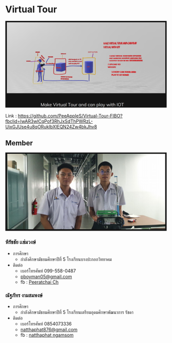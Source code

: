 # Virtual Tour

![System Overview](src/System%20Overview%20-%202020-11-30%20A.png)

Link : https://github.com/PeeAppleS/Virtual-Tour-FIBO?fbclid=IwAR3wlCqPof3RhJxSdThPWRzL-UixGJUse4u8qORuklbXIEQN24Zw4bkJhv8

## Member

![Member](src/Member%20-%202020-11-30%20A.png)

### พีรัชชัย เเช่มวงษ์

- การศึกษา
  - กำลังศึกษามัธยมศึกษาปีที่ 5 โรงเรียนบางปะกอกวิทยาคม
- ติดต่อ
  - เบอร์โทรศัพท์ 099-558-0487
  - pboyman05@gmail.com
  - fb : [Peeratchai Ch](https://www.facebook.com/peeratchai.ch)
  
### ณัฐภัทร งามสมพงษ์

- การศึกษา
  - กำลังศึกษามัธยมศึกษาปีที่ 5 โรงเรียนเตรียมอุดมศึกษาพัฒนาการ รัชดา
- ติดต่อ
  - เบอร์โทรศัพท์ 0854073336
  - natthaphat876@gmail.com
  - fb : [natthaphat ngamsom](https://www.facebook.com/peeratchai.ch)